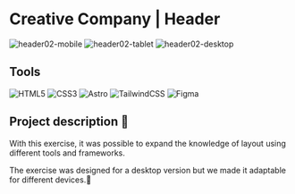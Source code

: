 # Creative Company | Header 
![header02-mobile](https://github.com/Paul1226/Creative-Company/assets/155583856/45855ba3-a950-49c9-8cf1-5a9ba07bd566)
![header02-tablet](https://github.com/Paul1226/Creative-Company/assets/155583856/6f0ca9cd-6d00-4a90-8ab6-bfb3ef5fec31)
![header02-desktop](https://github.com/Paul1226/Creative-Company/assets/155583856/df378ded-1ff6-4d76-91f8-fbaf27808f39)

## Tools
![HTML5](https://img.shields.io/badge/html5-%23E34F26.svg?style=for-the-badge&logo=html5&logoColor=white)
![CSS3](https://img.shields.io/badge/CSS%20-%231572B6.svg?style=for-the-badge&logo=css3&logoColor=white)
![Astro](https://img.shields.io/badge/astro-%232C2052.svg?style=for-the-badge&logo=astro&logoColor=white)
![TailwindCSS](https://img.shields.io/badge/tailwindcss-%2338B2AC.svg?style=for-the-badge&logo=tailwind-css&logoColor=white)
![Figma](https://img.shields.io/badge/figma-%23F24E1E.svg?style=for-the-badge&logo=figma&logoColor=white)

## Project description 📄
With this exercise, it was possible to expand the knowledge of layout using different tools and frameworks.

The exercise was designed for a desktop version but we made it adaptable for different devices.📱
